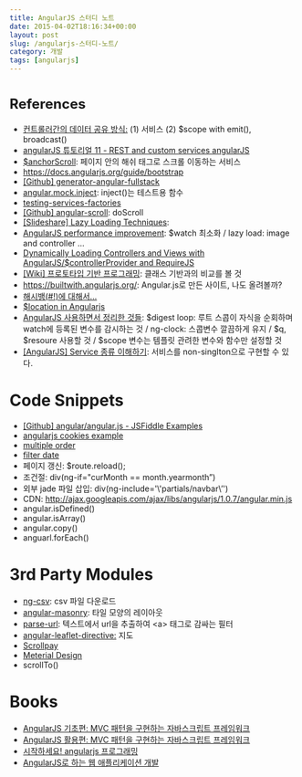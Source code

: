 ```yaml
---
title: AngularJS 스터디 노트
date: 2015-04-02T18:16:34+00:00
layout: post
slug: /angularjs-스터디-노트/
category: 개발
tags: [angularjs]
---
```


<h1><span style="font-size: x-large;">References</span></h1>
<ul>
	<li><a href="http://programmingsummaries.tistory.com/124">컨트롤러간의 데이터 공유 방식:</a> (1) 서비스 (2) $scope with emit(), broadcast()</li>
	<li><a href="http://blog.naver.com/PostView.nhn?blogId=hallowm&amp;logNo=70172453993">angularJS 튜토리얼 11 - REST and custom services angularJS</a></li>
	<li><a href="https://gist.github.com/jeonghwan-kim/a3932b62d74cbcb452e2">$anchorScroll</a>: 페이지 안의 해쉬 태그로 스크롤 이동하는 서비스</li>
	<li><a href="https://docs.angularjs.org/guide/bootstrap">https://docs.angularjs.org/guide/bootstrap</a></li>
	<li><a href="https://github.com/DaftMonk/generator-angular-fullstack">[Github] generator-angular-fullstack</a></li>
	<li><a href="https://docs.angularjs.org/api/ngMock/function/angular.mock.inject">angular.mock.inject</a>: inject()는 테스트용 함수</li>
	<li><a href="http://www.yearofmoo.com/2013/01/full-spectrum-testing-with-angularjs-and-karma.html#testing-services-factories">testing-services-factories</a></li>
	<li><a href="https://github.com/durated/angular-scroll">[Github] angular-scroll</a>: doScroll</li>
	<li><a href="http://www.slideshare.net/nirkaufman/angularjs-lazy-loading-techniques">[Slideshare] Lazy Loading Techniques</a>:</li>
	<li><a href="http://nisostech.com/angularjs-performance-improvement/">AngularJS performance improvement</a>: $watch 최소화 / lazy load: image and controller ...</li>
	<li><a href="http://weblogs.asp.net/dwahlin/dynamically-loading-controllers-and-views-with-angularjs-and-requirejs">Dynamically Loading Controllers and Views with AngularJS/$controllerProvider and RequireJS</a></li>
	<li><a href="http://ko.wikipedia.org/wiki/%ED%94%84%EB%A1%9C%ED%86%A0%ED%83%80%EC%9E%85_%EA%B8%B0%EB%B0%98_%ED%94%84%EB%A1%9C%EA%B7%B8%EB%9E%98%EB%B0%8D">[Wiki] 프로토타입 기반 프로그래밍</a>: 클래스 기반과의 비교를 볼 것</li>
	<li><a href="https://builtwith.angularjs.org/">https://builtwith.angularjs.org/</a>: Angular.js로 만든 사이트, 나도 올려볼까?</li>
	<li><a href="http://blog.outsider.ne.kr/698#footnote_link_698_1">해시뱅(#!)에 대해서...</a></li>
	<li><a href="https://docs.angularjs.org/guide/$location">$location in Angularjs</a></li>
	<li><a href="http://www.mimul.com/pebble/default/2014/09/14/1410669616494.html">AngularJS 사용하면서 정리한 것들</a>: $digest loop: 루트 스콥이 자식을 순회하며 watch에 등록된 변수를 감시하는 것 / ng-clock: 스콥변수 깔끔하게 유지 / $q, $resoure 사용할 것 / $scope 변수는 템플릿 관려한 변수와 함수만 설정할 것</li>
	<li><a href="http://mobicon.tistory.com/329">[AngularJS] Service 종류 이해하기</a>: 서비스를 non-singlton으로 구현할 수 있다.</li>
</ul>
<h1>Code Snippets</h1>
<ul>
	<li><a href="https://github.com/angular/angular.js/wiki/JsFiddle-Examples">[Github] angular/angular.js - JSFiddle Examples</a></li>
	<li><a href="http://www.mograblog.com/2013/05/angularjs-cookies-example.html">angularjs cookies example</a></li>
	<li><a href="http://stackoverflow.com/questions/17037524/orderby-multiple-fields-in-angular">multiple order</a></li>
	<li>
<div><a href="https://docs.angularjs.org/api/ng/filter/date">filter date</a></div></li>
	<li>페이지 갱신: $route.reload();</li>
	<li>조건절: div(ng-if="curMonth == month.yearmonth”)</li>
	<li>외부 jade 파일 삽입: div(ng-include='\'partials/navbar\’')</li>
	<li>CDN: <a href="http://ajax.googleapis.com/ajax/libs/angularjs/1.0.7/angular.min.js">http://ajax.googleapis.com/ajax/libs/angularjs/1.0.7/angular.min.js</a></li>
	<li>angular.isDefined()</li>
	<li>angular.isArray()</li>
	<li>angular.copy()</li>
	<li>anguarl.forEach()</li>
</ul>
<h1>3rd Party Modules</h1>
<ul>
	<li><a href="https://github.com/asafdav/ng-csv/issues?state=open">ng-csv</a>: csv 파일 다운로드</li>
	<li><a href="http://passy.github.io/angular-masonry/">angular-masonry</a>: 타일 모양의 레이아웃</li>
	<li><a href="http://embed.plnkr.co/5WaqelBJHb582v9htkvd/preview">parse-url</a>: 텍스트에서 url을 추출하여 &lt;a&gt; 태그로 감싸는 필터</li>
	<li><a href="http://tombatossals.github.io/angular-leaflet-directive/#!/examples/events">angular-leaflet-directive:</a> 지도</li>
	<li><a href="http://plnkr.co/edit/R0a4nJi3tBUBsluBJUo2?p=preview">Scrollpay</a></li>
	<li><a href="https://material.angularjs.org/#/">Meterial Design</a></li>
	<li>scrollTo()</li>
</ul>
<h1>Books</h1>
<ul>
	<li><a href="http://www.hanbit.co.kr/ebook/look.html?isbn=9788968486418">AngularJS 기초편: MVC 패턴을 구현하는 자바스크립트 프레임워크</a></li>
	<li><a href="http://www.hanbit.co.kr/ebook/look.html?isbn=9788968486432">AngularJS 활용편: MVC 패턴을 구현하는 자바스크립트 프레임워크</a></li>
	<li><a href="http://wikibook.co.kr/beginning-angularjs/">시작하세요! angularjs 프로그래밍</a></li>
	<li><a href="http://www.acornpub.co.kr/book/mastering-angularjs">AngularJS로 하는 웹 애플리케이션 개발</a></li>
</ul>
